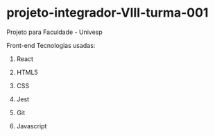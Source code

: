 # projeto-integrador-VIII-turma-001
Projeto para Faculdade - Univesp

Front-end
Tecnologias usadas: <p>
1. React <p>
2. HTML5 <p>
3. CSS <p>
4. Jest <p>
5. Git <p>
6. Javascript
